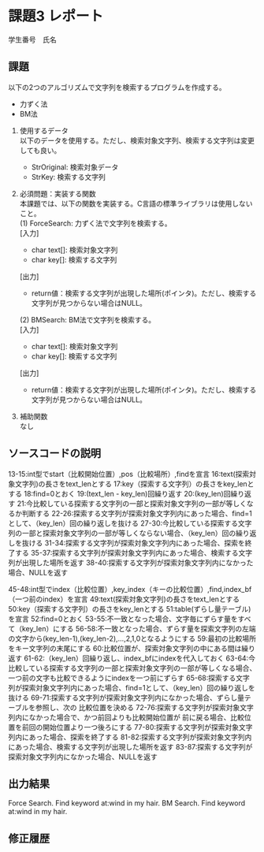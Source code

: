 # 課題3 レポート
学生番号　氏名


## 課題  

以下の2つのアルゴリズムで文字列を検索するプログラムを作成する。  
- 力ずく法
- BM法

1. 使用するデータ  
以下のデータを使用する。ただし、検索対象文字列、検索する文字列は変更しても良い。  
    - StrOriginal: 検索対象データ
    - StrKey: 検索する文字列

2. 必須問題：実装する関数  
本課題では、以下の関数を実装する。C言語の標準ライブラリは使用しないこと。  
    (1) ForceSearch: 力ずく法で文字列を検索する。  
    [入力]  
    - char text[]: 検索対象文字列  
    - char key[]: 検索する文字列  

    [出力]  
    - return値：検索する文字列が出現した場所(ポインタ)。ただし、検索する文字列が見つからない場合はNULL。  

    (2) BMSearch: BM法で文字列を検索する。  
    [入力]  
    - char text[]: 検索対象文字列  
    - char key[]: 検索する文字列  
 
    [出力]  
    - return値：検索する文字列が出現した場所(ポインタ)。ただし、検索する文字列が見つからない場合はNULL。  

3. 補助関数  
なし

## ソースコードの説明
13-15:int型でstart（比較開始位置）,pos（比較場所）,findを宣言
16:text(探索対象文字列)の長さをtext_lenとする
17:key（探索する文字列）の長さをkey_lenとする
18:find=0とおく
19:(text_len - key_len)回繰り返す
20:(key_len)回繰り返す
21:今比較している探索する文字列の一部と探索対象文字列の一部が等しくなるか判断する
22-26:探索する文字列が探索対象文字列内にあった場合、find=1として、（key_len）回の繰り返しを抜ける
27-30:今比較している探索する文字列の一部と探索対象文字列の一部が等しくならない場合、（key_len）回の繰り返しを抜ける
31-34:探索する文字列が探索対象文字列内にあった場合、探索を終了する
35-37:探索する文字列が探索対象文字列内にあった場合、検索する文字列が出現した場所を返す
38-40:探索する文字列が探索対象文字列内になかった場合、NULLを返す

45-48:int型でindex（比較位置）,key_index（キーの比較位置）,find,index_bf（一つ前のindex）を宣言
49:text(探索対象文字列)の長さをtext_lenとする
50:key（探索する文字列）の長さをkey_lenとする
51:table(ずらし量テーブル)を宣言
52:find=0とおく
53-55:不⼀致となった場合、⽂字毎にずらす量をすべて（key_len）にする
56-58:不⼀致となった場合、ずらす量を探索文字列の左端の文字から(key_len-1),(key_len-2),…,2,1,0となるようにする
59:最初の⽐較場所をキー⽂字列の末尾にする
60:⽐較位置が、探索対象⽂字列の中にある間は繰り返す
61-62:（key_len）回繰り返し、index_bfにindexを代入しておく
63-64:今比較している探索する文字列の一部と探索対象文字列の一部が等しくなる場合、一つ前の文字も比較できるようにindexを一つ前にずらす
65-68:探索する文字列が探索対象文字列内にあった場合、find=1として、（key_len）回の繰り返しを抜ける
69-71:探索する文字列が探索対象文字列内になかった場合、ずらし量テーブルを参照し、次の
⽐較位置を決める
72-76:探索する文字列が探索対象文字列内になかった場合で、かつ前回よりも⽐較開始位置が
前に戻る場合、⽐較位置を前回の開始位置より⼀つ後ろにする
77-80:探索する文字列が探索対象文字列内にあった場合、探索を終了する
81-82:探索する文字列が探索対象文字列内にあった場合、検索する文字列が出現した場所を返す
83-87:探索する文字列が探索対象文字列内になかった場合、NULLを返す


## 出力結果

Force Search. Find keyword at:wind in my hair.
BM Search. Find keyword at:wind in my hair.

## 修正履歴


